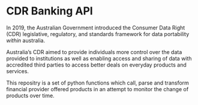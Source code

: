 # CDR Banking API
In 2019, the Australian Government introduced the Consumer Data Right (CDR) legislative, regulatory, and standards framework for data portability _within_ australia.

Australia’s CDR aimed to provide individuals more control over the data provided to institutions as well as enabling access and sharing of data with accredited third parties to access better deals on everyday products and services.

This repositry is a set of python functions which call, parse and transform financial provider offered products in an attempt to monitor the change of products over time.
